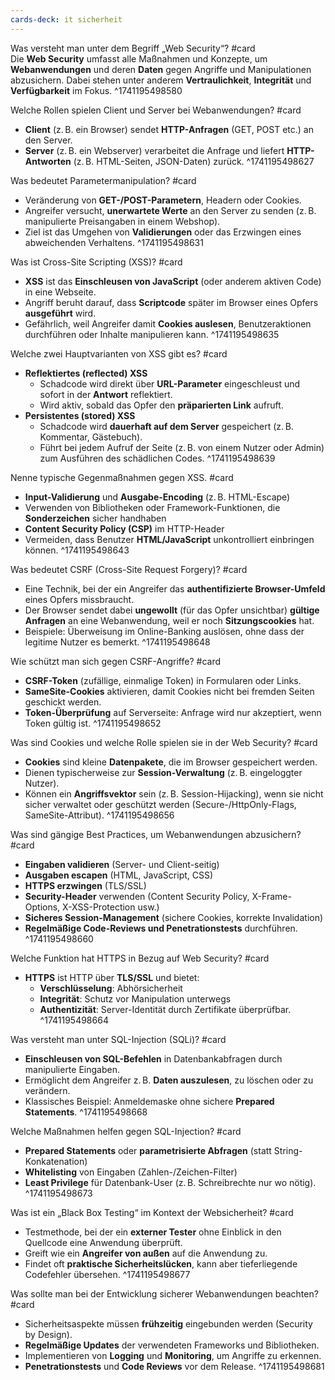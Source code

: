 ```yaml
---
cards-deck: it sicherheit
---
```


Was versteht man unter dem Begriff „Web Security“? #card  
Die **Web Security** umfasst alle Maßnahmen und Konzepte, um **Webanwendungen** und deren **Daten** gegen Angriffe und Manipulationen abzusichern. Dabei stehen unter anderem **Vertraulichkeit**, **Integrität** und **Verfügbarkeit** im Fokus.
^1741195498580

Welche Rollen spielen Client und Server bei Webanwendungen? #card  
- **Client** (z. B. ein Browser) sendet **HTTP-Anfragen** (GET, POST etc.) an den Server.  
- **Server** (z. B. ein Webserver) verarbeitet die Anfrage und liefert **HTTP-Antworten** (z. B. HTML-Seiten, JSON-Daten) zurück.
^1741195498627

Was bedeutet Parametermanipulation? #card  
- Veränderung von **GET-/POST-Parametern**, Headern oder Cookies.  
- Angreifer versucht, **unerwartete Werte** an den Server zu senden (z. B. manipulierte Preisangaben in einem Webshop).  
- Ziel ist das Umgehen von **Validierungen** oder das Erzwingen eines abweichenden Verhaltens.
^1741195498631

Was ist Cross-Site Scripting (XSS)? #card  
- **XSS** ist das **Einschleusen von JavaScript** (oder anderem aktiven Code) in eine Webseite.  
- Angriff beruht darauf, dass **Scriptcode** später im Browser eines Opfers **ausgeführt** wird.  
- Gefährlich, weil Angreifer damit **Cookies auslesen**, Benutzeraktionen durchführen oder Inhalte manipulieren kann.
^1741195498635

Welche zwei Hauptvarianten von XSS gibt es? #card  
- **Reflektiertes (reflected) XSS**  
  - Schadcode wird direkt über **URL-Parameter** eingeschleust und sofort in der **Antwort** reflektiert.  
  - Wird aktiv, sobald das Opfer den **präparierten Link** aufruft.  
- **Persistentes (stored) XSS**  
  - Schadcode wird **dauerhaft auf dem Server** gespeichert (z. B. Kommentar, Gästebuch).  
  - Führt bei jedem Aufruf der Seite (z. B. von einem Nutzer oder Admin) zum Ausführen des schädlichen Codes.
^1741195498639

Nenne typische Gegenmaßnahmen gegen XSS. #card  
- **Input-Validierung** und **Ausgabe-Encoding** (z. B. HTML-Escape)  
- Verwenden von Bibliotheken oder Framework-Funktionen, die **Sonderzeichen** sicher handhaben  
- **Content Security Policy (CSP)** im HTTP-Header  
- Vermeiden, dass Benutzer **HTML/JavaScript** unkontrolliert einbringen können.
^1741195498643

Was bedeutet CSRF (Cross-Site Request Forgery)? #card  
- Eine Technik, bei der ein Angreifer das **authentifizierte Browser-Umfeld** eines Opfers missbraucht.  
- Der Browser sendet dabei **ungewollt** (für das Opfer unsichtbar) **gültige Anfragen** an eine Webanwendung, weil er noch **Sitzungscookies** hat.  
- Beispiele: Überweisung im Online-Banking auslösen, ohne dass der legitime Nutzer es bemerkt.
^1741195498648

Wie schützt man sich gegen CSRF-Angriffe? #card  
- **CSRF-Token** (zufällige, einmalige Token) in Formularen oder Links.  
- **SameSite-Cookies** aktivieren, damit Cookies nicht bei fremden Seiten geschickt werden.  
- **Token-Überprüfung** auf Serverseite: Anfrage wird nur akzeptiert, wenn Token gültig ist.
^1741195498652

Was sind Cookies und welche Rolle spielen sie in der Web Security? #card  
- **Cookies** sind kleine **Datenpakete**, die im Browser gespeichert werden.  
- Dienen typischerweise zur **Session-Verwaltung** (z. B. eingeloggter Nutzer).  
- Können ein **Angriffsvektor** sein (z. B. Session-Hijacking), wenn sie nicht sicher verwaltet oder geschützt werden (Secure-/HttpOnly-Flags, SameSite-Attribut).
^1741195498656

Was sind gängige Best Practices, um Webanwendungen abzusichern? #card  
- **Eingaben validieren** (Server- und Client-seitig)  
- **Ausgaben escapen** (HTML, JavaScript, CSS)  
- **HTTPS erzwingen** (TLS/SSL)  
- **Security-Header** verwenden (Content Security Policy, X-Frame-Options, X-XSS-Protection usw.)  
- **Sicheres Session-Management** (sichere Cookies, korrekte Invalidation)  
- **Regelmäßige Code-Reviews und Penetrationstests** durchführen.
^1741195498660

Welche Funktion hat HTTPS in Bezug auf Web Security? #card  
- **HTTPS** ist HTTP über **TLS/SSL** und bietet:  
  - **Verschlüsselung**: Abhörsicherheit  
  - **Integrität**: Schutz vor Manipulation unterwegs  
  - **Authentizität**: Server-Identität durch Zertifikate überprüfbar.
^1741195498664

Was versteht man unter SQL-Injection (SQLi)? #card  
- **Einschleusen von SQL-Befehlen** in Datenbankabfragen durch manipulierte Eingaben.  
- Ermöglicht dem Angreifer z. B. **Daten auszulesen**, zu löschen oder zu verändern.  
- Klassisches Beispiel: Anmeldemaske ohne sichere **Prepared Statements**.
^1741195498668

Welche Maßnahmen helfen gegen SQL-Injection? #card  
- **Prepared Statements** oder **parametrisierte Abfragen** (statt String-Konkatenation)  
- **Whitelisting** von Eingaben (Zahlen-/Zeichen-Filter)  
- **Least Privilege** für Datenbank-User (z. B. Schreibrechte nur wo nötig).
^1741195498673

Was ist ein „Black Box Testing“ im Kontext der Websicherheit? #card  
- Testmethode, bei der ein **externer Tester** ohne Einblick in den Quellcode eine Anwendung überprüft.  
- Greift wie ein **Angreifer von außen** auf die Anwendung zu.  
- Findet oft **praktische Sicherheitslücken**, kann aber tieferliegende Codefehler übersehen.
^1741195498677

Was sollte man bei der Entwicklung sicherer Webanwendungen beachten? #card  
- Sicherheitsaspekte müssen **frühzeitig** eingebunden werden (Security by Design).  
- **Regelmäßige Updates** der verwendeten Frameworks und Bibliotheken.  
- Implementieren von **Logging** und **Monitoring**, um Angriffe zu erkennen.  
- **Penetrationstests** und **Code Reviews** vor dem Release.
^1741195498681
